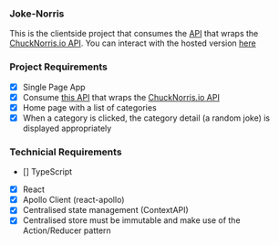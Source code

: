 ### Joke-Norris
This is the clientside project that consumes the [API](https://github.com/SrMoffat/joke-norris-server) that wraps the [ChuckNorris.io API](https://api.chucknorris.io). You can interact with the hosted version [here](https://joke-norris-client.herokuapp.com/)

### Project Requirements	
- [x] Single Page App
- [x] Consume [this API](https://joke-norris-server.herokuapp.com/) that wraps the [ChuckNorris.io API](https://api.chucknorris.io)	
- [x] Home page with a list of categories
- [x] When a category is clicked, the category detail (a random joke) is displayed appropriately	

### Technicial Requirements	
- [] TypeScript
- [x] React	
- [x] Apollo Client (react-apollo)	
- [x] Centralised state management (ContextAPI)
- [x] Centralised store must be immutable and make use of the Action/Reducer pattern